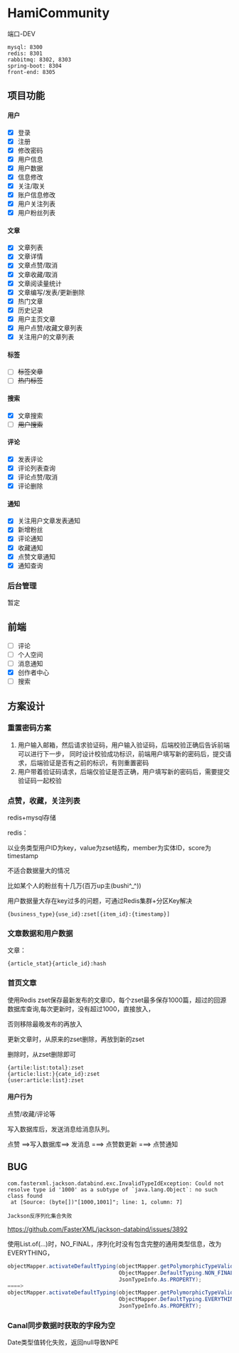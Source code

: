 # HamiCommunity
端口-DEV
```text
mysql: 8300
redis: 8301
rabbitmq: 8302, 8303
spring-boot: 8304
front-end: 8305
```

## 项目功能

#### 用户

- [x] 登录
- [x] 注册
- [x] 修改密码
- [x] 用户信息
- [x] 用户数据
- [x] 信息修改
- [x] 关注/取关
- [x] 账户信息修改
- [x] 用户关注列表
- [x] 用户粉丝列表

#### 文章

- [x] 文章列表
- [x] 文章详情
- [x] 文章点赞/取消
- [x] 文章收藏/取消
- [x] 文章阅读量统计
- [x] 文章编写/发表/更新删除
- [x] 热门文章
- [x] 历史记录
- [x] 用户主页文章
- [x] 用户点赞/收藏文章列表
- [x] 关注用户的文章列表

#### 标签

- [ ] ~~标签文章~~
- [ ] ~~热门标签~~

#### 搜索

- [x] 文章搜索
- [ ] ~~用户搜索~~

#### 评论 

- [x] 发表评论
- [x] 评论列表查询
- [x] 评论点赞/取消
- [x] 评论删除

#### 通知

- [x] 关注用户文章发表通知
- [x] 新增粉丝
- [x] 评论通知
- [x] 收藏通知
- [x] 点赞文章通知
- [x] 通知查询

### 后台管理

暂定

## 前端

- [ ] 评论
- [ ] 个人空间
- [ ] 消息通知
- [x] 创作者中心
- [ ] 搜索

## 方案设计

### 重置密码方案

1. 用户输入邮箱，然后请求验证码，用户输入验证码，后端校验正确后告诉前端可以进行下一步，
   同时设计校验成功标识，前端用户填写新的密码后，提交请求，后端验证是否有之前的标识，有则重置密码
2. 用户带着验证码请求，后端仅验证是否正确，用户填写新的密码后，需要提交验证码一起校验

### 点赞，收藏，关注列表

redis+mysql存储

redis：

以业务类型用户ID为key，value为zset结构，member为实体ID，score为timestamp

不适合数据量大的情况

比如某个人的粉丝有十几万(百万up主(bushi^_^))

用户数据量大存在key过多的问题，可通过Redis集群+分区Key解决

```
{business_type}{use_id}:zset[{item_id}:{timestamp}]
```

### 文章数据和用户数据 

文章：

```
{article_stat}{article_id}:hash
```

### 首页文章

使用Redis zset保存最新发布的文章ID，每个zset最多保存1000篇，超过的回源数据库查询,每次更新时，没有超过1000，直接放入，

否则移除最晚发布的再放入

更新文章时，从原来的zset删除，再放到新的zset

删除时，从zset删除即可

```
{artile:list:total}:zset
{article:list:}{cate_id}:zset
{user:article:list}:zset
```

#### 用户行为

点赞/收藏/评论等

写入数据库后，发送消息给消息队列。

点赞 ==>写入数据库==> 发消息 ===> 点赞数更新 ===> 点赞通知

## BUG

```
com.fasterxml.jackson.databind.exc.InvalidTypeIdException: Could not resolve type id '1000' as a subtype of `java.lang.Object`: no such class found
 at [Source: (byte[])"[1000,1001]"; line: 1, column: 7]

```

`Jackson反序列化集合失败`

https://github.com/FasterXML/jackson-databind/issues/3892

使用List.of(...)时，NO_FINAL，序列化时没有包含完整的通用类型信息，改为EVERYTHING，

```java
objectMapper.activateDefaultTyping(objectMapper.getPolymorphicTypeValidator(),
                                   ObjectMapper.DefaultTyping.NON_FINAL,
                                   JsonTypeInfo.As.PROPERTY);
====>
objectMapper.activateDefaultTyping(objectMapper.getPolymorphicTypeValidator(),
                                   ObjectMapper.DefaultTyping.EVERYTHING,
                                   JsonTypeInfo.As.PROPERTY);
```

### Canal同步数据时获取的字段为空

Date类型值转化失败，返回null导致NPE
